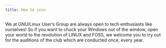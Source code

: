 ```yaml
---
title: How to join
---
```


We at GNU/Linux User’s Group are always open to tech enthusiasts like ourselves! So if you want to chuck your Windows out of the window, open your world to the revolution of LINUX and FOSS, we welcome you to try out for the auditions of the club which are conducted once, every year.
